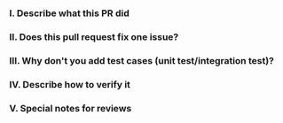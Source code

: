 ### Ⅰ. Describe what this PR did


### Ⅱ. Does this pull request fix one issue?
<!-- If that, add "fixes #xxx" below in the next line, for example, fixes #97. -->


### Ⅲ. Why don't you add test cases (unit test/integration test)? 


### Ⅳ. Describe how to verify it


### Ⅴ. Special notes for reviews

